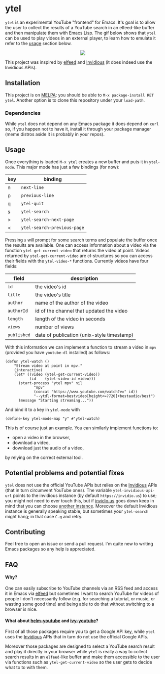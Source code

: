 # ytel
`ytel` is an experimental YouTube "frontend" for Emacs. It's goal is to allow the user to collect the results of a YouTube search in an elfeed-like buffer and then manipulate them with Emacs Lisp. The gif below shows that `ytel` can be used to play videos in an external player, to learn how to emulate it refer to the [usage](#usage) section below.

<p align="center">
  <img src="https://github.com/gRastello/ytel/blob/master/pic/demonstration.gif">
</p>

This project was inspired by [elfeed](https://github.com/skeeto/elfeed/) and [Invidious](https://github.com/omarroth/invidious) (it does indeed use the Invidious APIs).

## Installation
This project is on [MELPA](https://melpa.org/): you should be able to `M-x package-install RET ytel`. Another option is to clone this repository under your `load-path`.

### Dependencies
While `ytel` does not depend on any Emacs package it does depend on `curl` so, if you happen not to have it, install it through your package manager (meme distros aside it is probably in your repos).

## Usage
Once everything is loaded `M-x ytel` creates a new buffer and puts it in `ytel-mode`. This major mode has just a few bindings (for now):

| key          | binding                     |
|--------------|-----------------------------|
| <key>n</key> | `next-line`                 |
| <key>p</key> | `previous-line`             |
| <key>q</key> | `ytel-quit`                 |
| <key>s</key> | `ytel-search`               |
| <key>></key> | `ytel-search-next-page`     |
| <key><</key> | `ytel-search-previous-page` |

Pressing `s` will prompt for some search terms and populate the buffer once the results are available. One can access information about a video via the function `ytel-get-current-video` that returns the video at point. Videos returned by `ytel-get-current-video` are cl-structures so you can access their fields with the `ytel-video-*` functions. Currently videos have four fields:

| field       | description                                |
|-------------|--------------------------------------------|
| `id`        | the video's id                             |
| `title`     | the video's title                          |
| `author`    | name of the author of the video            |
| `authorId`  | id of the channel that updated the video   |
| `length`    | length of the video in seconds             |
| `views`     | number of views                            |
| `published` | date of publication (unix-style timestamp) |

With this information we can implement a function to stream a video in `mpv` (provided you have `youtube-dl` installed) as follows:
```elisp
(defun ytel-watch ()
    "Stream video at point in mpv."
    (interactive)
    (let* ((video (ytel-get-current-video))
     	   (id    (ytel-video-id video)))
      (start-process "ytel mpv" nil
		     "mpv"
		     (concat "https://www.youtube.com/watch?v=" id))
		     "--ytdl-format=bestvideo[height<=?720]+bestaudio/best")
      (message "Starting streaming..."))
```

And bind it to a key in `ytel-mode` with
```elisp
(define-key ytel-mode-map "y" #'ytel-watch)
```

This is of course just an example. You can similarly implement functions to:
- open a video in the browser,
- download a video,
- download just the audio of a video,

by relying on the correct external tool.

## Potential problems and potential fixes
`ytel` does not use the official YouTube APIs but relies on the [Invidious](https://github.com/omarroth/invidious) APIs (that in turn circumvent YouTube ones). The variable `ytel-invidious-api-url` points to the invidious instance (by default `https://invidio.us`) to use; you might not need to ever touch this, but if [invidio.us](https://invidio.us) goes down keep in mind that you can choose [another instance](https://github.com/omarroth/invidious#invidious-instances). Moreover the default Invidious instance is generally speaking stable, but sometimes your `ytel-search` might hang; in that case `C-g` and retry.

## Contributing
Feel free to open an issue or send a pull request. I'm quite new to writing Emacs packages so any help is appreciated.

## FAQ

#### Why?
One can easily subscribe to YouTube channels via an RSS feed and access it in Emacs via [elfeed](https://github.com/skeeto/elfeed/) but sometimes I want to search YouTube for videos of people I don't necessarily follow (e.g. for searching a tutorial, or music, or wasting some good time) and being able to do that without switching to a browser is nice.

#### What about [helm-youtube](https://github.com/maximus12793/helm-youtube) and [ivy-youtube](https://github.com/squiter/ivy-youtube)?
First of all those packages require you to get a Google API key, while `ytel` uses the [Invidious](https://github.com/omarroth/invidious) APIs that in turn do not use the official Google APIs.

Moreover those packages are designed to select a YouTube search result and play it directly in your browser while `ytel` is really a way to collect search results in an `elfeed`-like buffer and make them accessible to the user via functions such as `ytel-get-current-video` so the user gets to decide what to to with them.
